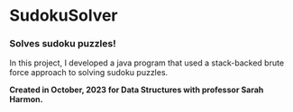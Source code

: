 # SudokuSolver
### Solves sudoku puzzles!

In this project, I developed a java program that used a stack-backed brute force approach to solving sudoku puzzles. 


**Created in October, 2023 for Data Structures with professor Sarah Harmon.**
